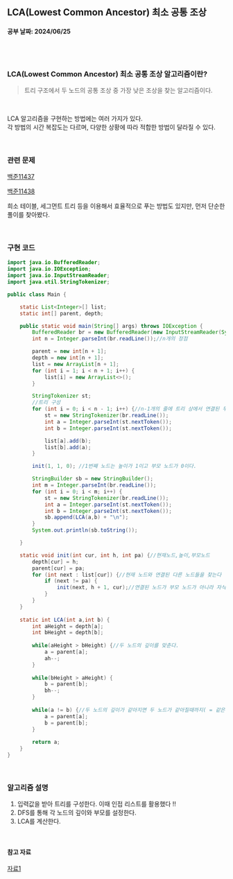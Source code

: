 ## LCA(Lowest Common Ancestor) 최소 공통 조상 
#### 공부 날짜: 2024/06/25

<br><br>
### LCA(Lowest Common Ancestor) 최소 공통 조상 알고리즘이란?
> 트리 구조에서 두 노드의 공통 조상 중 가장 낮은 조상을 찾는 알고리즘이다. 

<br>

LCA 알고리즘을 구현하는 방법에는 여러 가지가 있다.<br>
각 방법의 시간 복잡도는 다르며, 다양한 상황에 따라 적합한 방법이 달라질 수 있다.

<br>

### 관련 문제 
[백준11437](https://www.acmicpc.net/problem/11437)


[백준11438](https://www.acmicpc.net/problem/11438)


희소 테이블, 세그먼트 트리 등을 이용해서 효율적으로 푸는 방법도 있지만, 먼저 단순한 풀이를 찾아봤다. 

<br>

### 구현 코드

```java
import java.io.BufferedReader;
import java.io.IOException;
import java.io.InputStreamReader;
import java.util.StringTokenizer;

public class Main {

    static List<Integer>[] list;
    static int[] parent, depth;

    public static void main(String[] args) throws IOException {
        BufferedReader br = new BufferedReader(new InputStreamReader(System.in));
        int n = Integer.parseInt(br.readLine());//n개의 정점

        parent = new int[n + 1];
        depth = new int[n + 1];
        list = new ArrayList[n + 1];
        for (int i = 1; i < n + 1; i++) {
            list[i] = new ArrayList<>();
        }

        StringTokenizer st;
        //트리 구성 
        for (int i = 0; i < n - 1; i++) {//n-1개의 줄에 트리 상에서 연결된 두 정점이 주어진다.
            st = new StringTokenizer(br.readLine());
            int a = Integer.parseInt(st.nextToken());
            int b = Integer.parseInt(st.nextToken());

            list[a].add(b);
            list[b].add(a);
        }

        init(1, 1, 0); //1번째 노드는 높이가 1이고 부모 노드가 0이다.

        StringBuilder sb = new StringBuilder();
        int m = Integer.parseInt(br.readLine());
        for (int i = 0; i < m; i++) {
            st = new StringTokenizer(br.readLine());
            int a = Integer.parseInt(st.nextToken());
            int b = Integer.parseInt(st.nextToken());
            sb.append(LCA(a,b) + "\n");
        }
        System.out.println(sb.toString());

    }

    static void init(int cur, int h, int pa) {//현재노드,높이,부모노드
        depth[cur] = h;
        parent[cur] = pa;
        for (int next : list[cur]) {//현재 노드와 연결된 다른 노드들을 찾는다
            if (next != pa) {
                init(next, h + 1, cur);//연결된 노드가 부모 노드가 아니라 자식 노드라면 자식노드 초기화 
            }
        }
    }
    
    static int LCA(int a,int b) {
        int aHeight = depth[a];
        int bHeight = depth[b];
        
        while(aHeight > bHeight) {//두 노드의 깊이를 맞춘다.
            a = parent[a];
            ah--;
        }
        
        while(bHeight > aHeight) {
            b = parent[b];
            bh--;
        }
        
        while(a != b) {//두 노드의 깊이가 같아지면 두 노드가 같아질때까지( = 같은 부모를 찾을 때까지 ) 부모 노드로 올라가며 공통 조상을 찾는다. 
            a = parent[a];
            b = parent[b];
        }
        
        return a;
    }
}

```

<br>

### 알고리즘 설명 
1. 입력값을 받아 트리를 구성한다. 이때 인접 리스트를 활용했다 !!
2. DFS를 통해 각 노드의 깊이와 부모를 설정한다.
3. LCA를 계산한다. 

<br>

#### 참고 자료 
[자료1](https://loosie.tistory.com/360)

